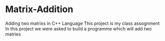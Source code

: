 # Matrix-Addition
Adding two matrixs in C++ Language
This project  is my class assognment
In this project we were asked to build a programme which will add two matries
